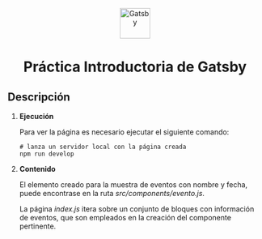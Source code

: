 <p align="center">
  <a href="https://www.gatsbyjs.com/?utm_source=starter&utm_medium=readme&utm_campaign=minimal-starter">
    <img alt="Gatsby" src="https://www.gatsbyjs.com/Gatsby-Monogram.svg" width="60" />
  </a>
</p>
<h1 align="center">
  Práctica Introductoria de Gatsby
</h1>

## Descripción

1.  **Ejecución**

    Para ver la página es necesario ejecutar el siguiente comando:

    ```shell
    # lanza un servidor local con la página creada
    npm run develop
    ```

2.  **Contenido**

    El elemento creado para la muestra de eventos con nombre y fecha, puede encontrase en la ruta _src/components/evento.js_.

    La página _index.js_ itera sobre un conjunto de bloques con información de eventos, que son empleados en la creación del componente pertinente.


